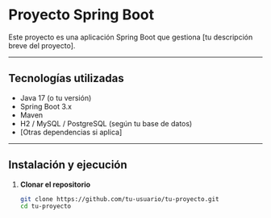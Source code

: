 # Proyecto Spring Boot

Este proyecto es una aplicación Spring Boot que gestiona [tu descripción breve del proyecto].

---

## Tecnologías utilizadas

- Java 17 (o tu versión)
- Spring Boot 3.x
- Maven
- H2 / MySQL / PostgreSQL (según tu base de datos)
- [Otras dependencias si aplica]

---

## Instalación y ejecución

1. **Clonar el repositorio**

   ```bash
   git clone https://github.com/tu-usuario/tu-proyecto.git
   cd tu-proyecto
   ```